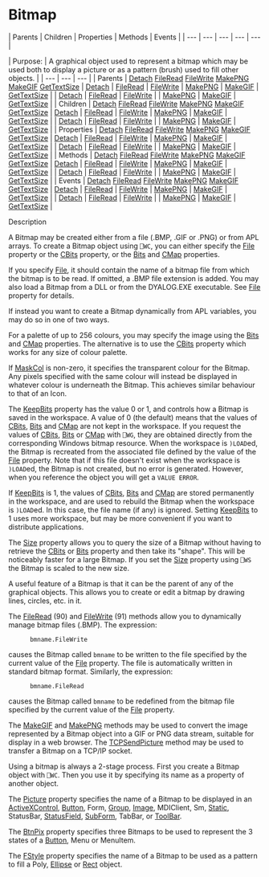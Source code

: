




<h1 class="heading"><span class="name">Bitmap</span></h1>
| Parents | Children | Properties | Methods | Events |
| --- | --- | --- | --- | ---  |

| Purpose: | A graphical object used to represent a bitmap which may be used both to display a picture or as a pattern (brush) used to fill other objects. |
| --- | --- | ---  |
| Parents | [Detach](./detach.md) [FileRead](./fileread.md) [FileWrite](./filewrite.md) [MakePNG](./makepng.md) [MakeGIF](./makegif.md) [GetTextSize](./gettextsize.md) | [Detach](./detach.md) | [FileRead](./fileread.md) | [FileWrite](./filewrite.md) | [MakePNG](./makepng.md) | [MakeGIF](./makegif.md) | [GetTextSize](./gettextsize.md) |
| [Detach](./detach.md) | [FileRead](./fileread.md) | [FileWrite](./filewrite.md) |
| [MakePNG](./makepng.md) | [MakeGIF](./makegif.md) | [GetTextSize](./gettextsize.md) |
| Children | [Detach](./detach.md) [FileRead](./fileread.md) [FileWrite](./filewrite.md) [MakePNG](./makepng.md) [MakeGIF](./makegif.md) [GetTextSize](./gettextsize.md) | [Detach](./detach.md) | [FileRead](./fileread.md) | [FileWrite](./filewrite.md) | [MakePNG](./makepng.md) | [MakeGIF](./makegif.md) | [GetTextSize](./gettextsize.md) |
| [Detach](./detach.md) | [FileRead](./fileread.md) | [FileWrite](./filewrite.md) |
| [MakePNG](./makepng.md) | [MakeGIF](./makegif.md) | [GetTextSize](./gettextsize.md) |
| Properties | [Detach](./detach.md) [FileRead](./fileread.md) [FileWrite](./filewrite.md) [MakePNG](./makepng.md) [MakeGIF](./makegif.md) [GetTextSize](./gettextsize.md) | [Detach](./detach.md) | [FileRead](./fileread.md) | [FileWrite](./filewrite.md) | [MakePNG](./makepng.md) | [MakeGIF](./makegif.md) | [GetTextSize](./gettextsize.md) |
| [Detach](./detach.md) | [FileRead](./fileread.md) | [FileWrite](./filewrite.md) |
| [MakePNG](./makepng.md) | [MakeGIF](./makegif.md) | [GetTextSize](./gettextsize.md) |
| Methods | [Detach](./detach.md) [FileRead](./fileread.md) [FileWrite](./filewrite.md) [MakePNG](./makepng.md) [MakeGIF](./makegif.md) [GetTextSize](./gettextsize.md) | [Detach](./detach.md) | [FileRead](./fileread.md) | [FileWrite](./filewrite.md) | [MakePNG](./makepng.md) | [MakeGIF](./makegif.md) | [GetTextSize](./gettextsize.md) |
| [Detach](./detach.md) | [FileRead](./fileread.md) | [FileWrite](./filewrite.md) |
| [MakePNG](./makepng.md) | [MakeGIF](./makegif.md) | [GetTextSize](./gettextsize.md) |
| Events | [Detach](./detach.md) [FileRead](./fileread.md) [FileWrite](./filewrite.md) [MakePNG](./makepng.md) [MakeGIF](./makegif.md) [GetTextSize](./gettextsize.md) | [Detach](./detach.md) | [FileRead](./fileread.md) | [FileWrite](./filewrite.md) | [MakePNG](./makepng.md) | [MakeGIF](./makegif.md) | [GetTextSize](./gettextsize.md) |
| [Detach](./detach.md) | [FileRead](./fileread.md) | [FileWrite](./filewrite.md) |
| [MakePNG](./makepng.md) | [MakeGIF](./makegif.md) | [GetTextSize](./gettextsize.md) |


Description


A Bitmap may be created either from a file (.BMP, .GIF or .PNG) or from APL arrays. To create a Bitmap object using `⎕WC`, you can either specify the [File](./file.md) property or the [CBits](./cbits.md) property, or the [Bits](./bits.md) and [CMap](./cmap.md) properties.



If you specify [File](./file.md), it should contain the name of a bitmap file from which the bitmap is to be read. If omitted, a .BMP file extension is added. You may also load a Bitmap from a DLL or from the DYALOG.EXE executable. See [File](./file.md) property for details.


If instead you want to create a Bitmap dynamically from APL variables, you may do so in one of two ways.


For a palette of up to 256 colours, you may specify the image using the [Bits](./bits.md) and [CMap](./cmap.md) properties. The alternative is to use the [CBits](./cbits.md) property which works for any size of colour palette.


If [MaskCol](./maskcol.md) is non-zero, it specifies the transparent colour for the Bitmap. Any pixels specified with the same colour will instead be displayed in whatever colour is underneath the Bitmap. This achieves similar behaviour to that of an Icon.


The [KeepBits](./keepbits.md) property has the value 0 or 1, and controls how a Bitmap is saved in the workspace. A value of 0 (the default) means that the values of [CBits](./cbits.md), [Bits](./bits.md) and [CMap](./cmap.md) are not kept in the workspace. If you request the values of [CBits](./cbits.md), [Bits](./bits.md) or [CMap](./cmap.md) with `⎕WG`, they are obtained directly from the corresponding Windows bitmap resource. When the workspace is `)LOAD`ed, the Bitmap is recreated from the associated file defined by the value of the [File](./file.md) property. Note that if this file doesn't exist when the workspace is `)LOAD`ed, the Bitmap is not created, but no error is generated. However, when you reference the object you will get a `VALUE ERROR`.


If [KeepBits](./keepbits.md) is 1, the values of [CBits](./cbits.md), [Bits](./bits.md) and [CMap](./cmap.md) are stored permanently in the workspace, and are used to rebuild the Bitmap when the workspace is `)LOAD`ed. In this case, the file name (if any) is ignored. Setting [KeepBits](./keepbits.md) to 1 uses more workspace, but may be more convenient if you want to distribute applications.


The [Size](./size.md) property allows you to query the size of a Bitmap without having to retrieve the [CBits](./cbits.md) or [Bits](./bits.md) property and then take its "shape". This will be noticeably faster for a large Bitmap. If you set the [Size](./size.md) property using `⎕WS` the Bitmap is scaled to the new size.


A useful feature of a Bitmap is that it can be the parent of any of the graphical objects. This allows you to create or edit a bitmap by drawing lines, circles, etc. in it.


The [FileRead](./fileread.md) (90) and [FileWrite](./filewrite.md) (91) methods allow you to dynamically manage bitmap files (.BMP). The expression:
```apl
      bmname.FileWrite
```


causes the Bitmap called `bmname` to be written to the file specified by the current value of the [File](./file.md) property. The file is automatically written in standard bitmap format. Similarly, the expression:
```apl
      bmname.FileRead
```


causes the Bitmap called `bmname` to be redefined from the bitmap file specified by the current value of the [File](./file.md) property.


The [MakeGIF](./makegif.md) and [MakePNG](./makepng.md) methods may be used to convert the image represented by a Bitmap object into a GIF or PNG data stream, suitable for display in a web browser. The [TCPSendPicture](./tcpsendpicture.md) method may be used to transfer a Bitmap on a TCP/IP socket.


Using a bitmap is always a 2-stage process. First you create a Bitmap object with `⎕WC`. Then you use it by specifying its name as a property of another object.


The [Picture](./picture.md) property specifies the name of a Bitmap to be displayed in an [ActiveXControl](activexcontrol.md), [Button](button.md), Form, [Group](group.md), [Image](image.md), MDIClient, Sm, [Static](static.md), StatusBar, [StatusField](statusfield.md), [SubForm](subform.md), TabBar, or [ToolBar](toolbar.md).


The [BtnPix](./btnpix.md) property specifies three Bitmaps to be used to represent the 3 states of a [Button](button.md), Menu or MenuItem.


The [FStyle](./fstyle.md) property specifies the name of a Bitmap to be used as a pattern to fill a Poly, [Ellipse](ellipse.md) or [Rect](rect.md) object.


